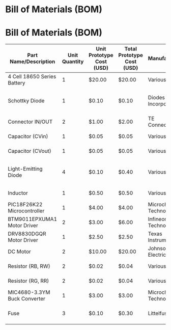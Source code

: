 # **Bill of Materials (BOM)**
# Bill of Materials (BOM)

| Part Name/Description | Unit Quantity | Unit Prototype Cost (USD) | Total Prototype Cost (USD) | Manufacturer | Manufacturer Part Number | Vendor Link | Datasheet Link | Supplier | Supplier Part Number | Amount Ordered | # Received | Surplus | Schematic Reference Designator |
|-----------------------|---------------|---------------------------|----------------------------|--------------|--------------------------|-------------|----------------|----------|----------------------|----------------|------------|---------|-------------------------------|
| 4 Cell 18650 Series Battery | 1 | $20.00 | $20.00 | Various | N/A | [Digi-Key](https://www.digikey.com/) | N/A | Digi-Key | N/A | 2 | TBD | 1 | CVin |
| Schottky Diode | 1 | $0.10 | $0.10 | Diodes Incorporated | B260AE-13 | [Digi-Key](https://www.digikey.com/product-detail/en/diodes-incorporated/B260AE-13-F/B260AE-13-FDICT-ND/2050830) | [Datasheet](https://www.diodes.com/assets/Datasheets/ds30192.pdf) | Digi-Key | B260AE-13-FDICT-ND | 3 | TBD | 2 | DBlue, DGreen, DRed, DWhite |
| Connector IN/OUT | 2 | $1.00 | $2.00 | TE Connectivity | 350428-1 | [Digi-Key](https://www.digikey.com/product-detail/en/te-connectivity-amp-connectors/350428-1/A26228-ND/73516) | [Datasheet](https://www.te.com/commerce/DocumentDelivery/DDEController?Action=srchrtrv&DocNm=350428-1&DocType=Customer+Drawing&DocLang=English) | Digi-Key | A26228-ND | 4 | TBD | 2 | J? |
| Capacitor (CVin) | 1 | $0.05 | $0.05 | Various | N/A | [Digi-Key](https://www.digikey.com/) | N/A | Digi-Key | N/A | 6 | TBD | 5 | CVin |
| Capacitor (CVout) | 1 | $0.05 | $0.05 | Various | N/A | [Digi-Key](https://www.digikey.com/) | N/A | Digi-Key | N/A | 6 | TBD | 5 | CVout |
| Light-Emitting Diode | 4 | $0.10 | $0.40 | Various | N/A | [Digi-Key](https://www.digikey.com/) | N/A | Digi-Key | N/A | 9 | TBD | 5 | DBlue, DGreen, DRed, DWhite |
| Inductor | 1 | $0.50 | $0.50 | Various | N/A | [Digi-Key](https://www.digikey.com/) | N/A | Digi-Key | N/A | 2 | TBD | 1 | L? |
| PIC18F26K22 Microcontroller | 1 | $4.00 | $4.00 | Microchip Technology | PIC18F26K22-I/SP | [Digi-Key](https://www.digikey.com/product-detail/en/microchip-technology/PIC18F26K22-I-SP/PIC18F26K22-I-SP-ND/2783851) | [Datasheet](https://ww1.microchip.com/downloads/en/DeviceDoc/40001497F.pdf) | Digi-Key | PIC18F26K22-I/SP-ND | 2 | TBD | 1 | MCC* |
| BTM9011EPXUMA1 Motor Driver | 2 | $3.00 | $6.00 | Infineon Technologies | BTM9011EPXUMA1 | [Digi-Key](https://www.digikey.com/product-detail/en/infineon-technologies/BTM9011EPXUMA1/BTM9011EPXUMA1CT-ND/8117127) | [Datasheet](https://www.infineon.com/dgdl/Infineon-BTM9011EP-DS-v01_00-EN.pdf) | Digi-Key | BTM9011EPXUMA1CT-ND | 3 | TBD | 1 | MD1, MD2 |
| DRV8830DGQR Motor Driver | 1 | $2.50 | $2.50 | Texas Instruments | DRV8830DGQR | [Digi-Key](https://www.digikey.com/product-detail/en/texas-instruments/DRV8830DGQR/296-27750-1-ND/2339419) | [Datasheet](https://www.ti.com/lit/ds/symlink/drv8830.pdf) | Digi-Key | 296-27750-1-ND | 2 | TBD | 1 | MD* |
| DC Motor | 2 | $10.00 | $20.00 | Johnson Electric | HC385G-302 | [Digi-Key](https://www.digikey.com/product-detail/en/johnson-electric/HC385G-302/403-1238-ND/6206345) | [Datasheet](https://www.johnsonelectric.com/en/resources/datasheets/HC385G-302.pdf) | Digi-Key | 403-1238-ND | 3 | TBD | 1 | MLeft, MRight? |
| Resistor (RB, RW) | 2 | $0.02 | $0.04 | Various | N/A | [Digi-Key](https://www.digikey.com/) | N/A | Digi-Key | N/A | 7 | TBD | 5 | RB, RW |
| Resistor (RG, RR) | 2 | $0.02 | $0.04 | Various | N/A | [Digi-Key](https://www.digikey.com/) | N/A | Digi-Key | N/A | 7 | TBD | 5 | RG, RR |
| MIC4680-3.3YM Buck Converter | 1 | $3.00 | $3.00 | Microchip Technology | MIC4680-3.3YM | [Digi-Key](https://www.digikey.com/product-detail/en/microchip-technology/MIC4680-3.3YM/576-1182-5-ND/770072) | [Datasheet](https://ww1.microchip.com/downloads/en/DeviceDoc/mic4680.pdf) | Digi-Key | 576-1182-5-ND | 2 | TBD | 1 | U1 |
| Fuse | 3 | $0.10 | $0.30 | Littelfuse Inc. | 03131.25MXP | [Digi-Key](https://www.digikey.com/product-detail/en/littelfuse-inc/03131.25MXP/F3155-ND/1305021) | [Datasheet](https://www.littelfuse.com/~/media/electronics/datasheets/fuses/littelfuse_fuse_313_315_series_datasheet.pdf.pdf) | Digi-Key | F3155-ND | 7 | TBD | 4 | XLeft, XPIC, XRight |
 
